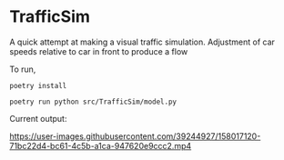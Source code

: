 # TrafficSim
A quick attempt at making a visual traffic simulation. Adjustment of car speeds relative to car in front to produce a flow 

To run, 

`poetry install`

`poetry run python src/TrafficSim/model.py`

Current output:


https://user-images.githubusercontent.com/39244927/158017120-71bc22d4-bc61-4c5b-a1ca-947620e9ccc2.mp4

